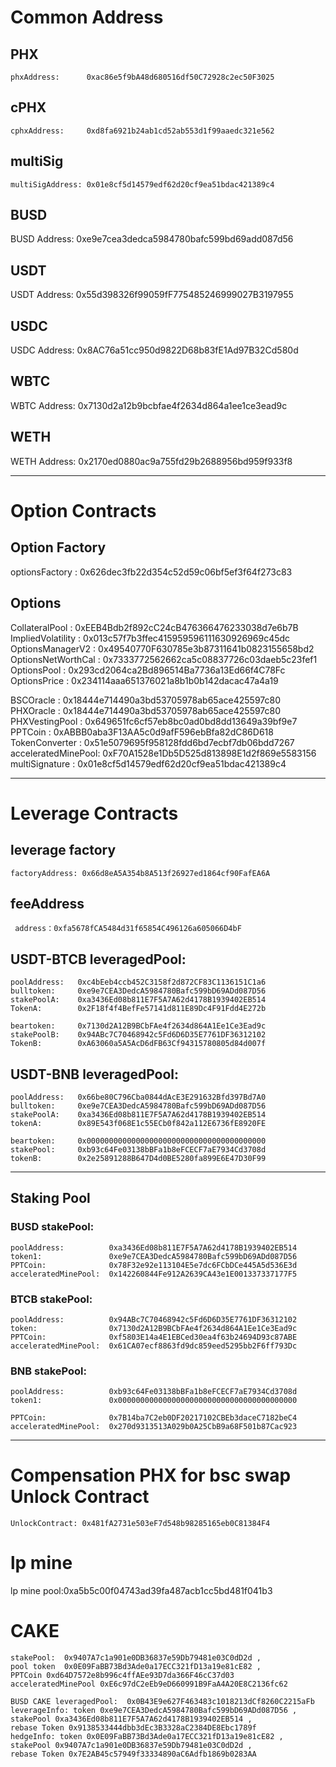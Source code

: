 # Common Address

## PHX
	phxAddress:      0xac86e5f9bA48d680516df50C72928c2ec50F3025

## cPHX
	cphxAddress:     0xd8fa6921b24ab1cd52ab553d1f99aaedc321e562

## multiSig
    multiSigAddress: 0x01e8cf5d14579edf62d20cf9ea51bdac421389c4	

## BUSD
   BUSD Address: 	 0xe9e7cea3dedca5984780bafc599bd69add087d56 

## USDT         
   USDT Address:     0x55d398326f99059fF775485246999027B3197955     

## USDC           
   USDC Address:     0x8AC76a51cc950d9822D68b83fE1Ad97B32Cd580d  

## WBTC              
   WBTC Address:     0x7130d2a12b9bcbfae4f2634d864a1ee1ce3ead9c    

## WETH      
  WETH Address:      0x2170ed0880ac9a755fd29b2688956bd959f933f8  

___
# Option Contracts 
## Option Factory
   optionsFactory :     0x626dec3fb22d354c52d59c06bf5ef3f64f273c83 
   
## Options	 
   CollateralPool :     0xEEB4Bdb2f892cC24cB476366476233038d7e6b7B    
   ImpliedVolatility :  0x013c57f7b3ffec415959596111630926969c45dc   
   OptionsManagerV2 :   0x49540770F630785e3b87311641b0823155658bd2 
   OptionsNetWorthCal : 0x7333772562662ca5c08837726c03daeb5c23fef1    
   OptionsPool :        0x293cd2064ca2Bd896514Ba7736a13Ed66f4C78Fc    
   OptionsPrice :       0x234114aaa651376021a8b1b0b142dacac47a4a19    

   BSCOracle :          0x18444e714490a3bd53705978ab65ace425597c80    
   PHXOracle :          0x18444e714490a3bd53705978ab65ace425597c80    
   PHXVestingPool :     0x649651fc6cf57eb8bc0ad0bd8dd13649a39bf9e7    
   PPTCoin :            0xABBB0aba3F13AA5c0d9afF596ebBfa82dC86D618    
   TokenConverter :     0x51e5079695f958128fdd6bd7ecbf7db06bdd7267    
   acceleratedMinePool: 0xF70A1528e1Db5D525d813898E1d2f869e5583156    
   multiSignature :     0x01e8cf5d14579edf62d20cf9ea51bdac421389c4 
___  
# Leverage Contracts
## leverage factory
	factoryAddress: 0x66d8eA5A354b8A513f26927ed1864cf90FafEA6A
## feeAddress 
     address：0xfa5678fCA5484d31f65854C496126a605066D4bF

## USDT-BTCB  leveragedPool: 
    poolAddress:   0xc4bEeb4ccb452C3158f2d872CF83C1136151C1a6
    bulltoken:     0xe9e7CEA3DedcA5984780Bafc599bD69ADd087D56 
    stakePoolA:    0xa3436Ed08b811E7F5A7A62d4178B1939402EB514 
    TokenA:        0x2F18f4f4BefFe57141d811E89Dc4F91Fdd4E272b 

    beartoken:     0x7130d2A12B9BCbFAe4f2634d864A1Ee1Ce3Ead9c 
    stakePoolB:    0x94ABc7C70468942c5Fd6D6D35E7761DF36312102 
    TokenB:        0xA63060a5A5AcD6dFB63Cf94315780805d84d007f 


## USDT-BNB  leveragedPool: 
	poolAddress:   0x66be80C796Cba0844dAcE3E291632Bfd397Bd7A0
	bulltoken:     0xe9e7CEA3DedcA5984780Bafc599bD69ADd087D56
	stakePoolA:    0xa3436Ed08b811E7F5A7A62d4178B1939402EB514
	tokenA:        0x89E543f068E1c55ECb0f842a112E6736fE8920FE
	
	beartoken:     0x0000000000000000000000000000000000000000
	stakePool:     0xb93c64Fe03138bBFa1b8eFCECF7aE7934Cd3708d
	tokenB:        0x2e25891288B647D4d0BE5280fa899E6E47D30F99

___

## Staking Pool
    
### BUSD  stakePool: 
	poolAddress:          0xa3436Ed08b811E7F5A7A62d4178B1939402EB514
	token1:               0xe9e7CEA3DedcA5984780Bafc599bD69ADd087D56 
	PPTCoin:              0x78F32e92e113104E5e7dc6FCbDCe445A5d536E3d 
	acceleratedMinePool:  0x142260844Fe912A2639CA43e1E001337337177F5
 
### BTCB  stakePool:  
	poolAddress:          0x94ABc7C70468942c5Fd6D6D35E7761DF36312102
	token:                0x7130d2A12B9BCbFAe4f2634d864A1Ee1Ce3Ead9c 
	PPTCoin:              0xf5803E14a4E1EBCed30ea4f63b24694D93c87ABE 
	acceleratedMinePool:  0x61CA07ecf8863fd9dc859eed5295bb2F6ff793Dc
	
### BNB  stakePool: 
	poolAddress:          0xb93c64Fe03138bBFa1b8eFCECF7aE7934Cd3708d
    token1:               0x0000000000000000000000000000000000000000 

    PPTCoin:              0x7B14ba7C2eb0DF20217102CBEb3daceC7182beC4 
    acceleratedMinePool:  0x270d9313513A029b0A25CbB9a68F501b87Cac923
___
# Compensation PHX for bsc swap Unlock Contract
	UnlockContract:	0x481fA2731e503eF7d548b98285165eb0C81384F4	

# lp mine
   lp mine pool:0xa5b5c00f04743ad39fa487acb1cc5bd481f041b3	
   
# CAKE  
	stakePool:  0x9407A7c1a901e0DB36837e59Db79481e03C0dD2d , 
	pool token  0x0E09FaBB73Bd3Ade0a17ECC321fD13a19e81cE82 ,
	PPTCoin 0xd64D7572e8b996c4ffAEe93D7da366F46cC37d03 
	acceleratedMinePool 0xE6c97dC2eEb9eD660991B9FaA4A20E8C2136fc62

	BUSD CAKE leveragedPool:  0x0B43E9e627F463483c1018213dCf8260C2215aFb
	leverageInfo: token 0xe9e7CEA3DedcA5984780Bafc599bD69ADd087D56 ,
	stakePool 0xa3436Ed08b811E7F5A7A62d4178B1939402EB514 ,
	rebase Token 0x9138533444dbb3dEc3B3328aC2384DE8Ebc1789f 
	hedgeInfo: token 0x0E09FaBB73Bd3Ade0a17ECC321fD13a19e81cE82 ,
	stakePool 0x9407A7c1a901e0DB36837e59Db79481e03C0dD2d ,
	rebase Token 0x7E2AB45c57949f33334890aC6Adfb1869b0283AA  
